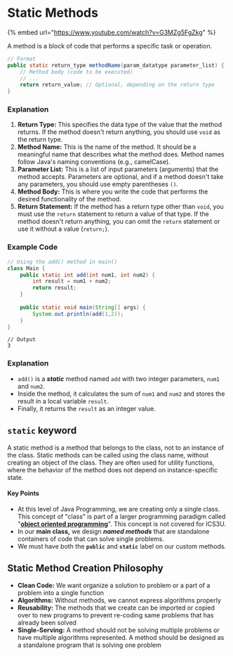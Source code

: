 # Static Methods

{% embed url="https://www.youtube.com/watch?v=G3MZg5FgZkg" %}

A method is a block of code that performs a specific task or operation.

```java
// Format
public static return_type methodName(param_datatype parameter_list) {
    // Method body (code to be executed)
    // ...
    return return_value; // Optional, depending on the return type
}
```

### Explanation

1. **Return Type:** This specifies the data type of the value that the method returns. If the method doesn't return anything, you should use `void` as the return type.
2. **Method Name:** This is the name of the method. It should be a meaningful name that describes what the method does. Method names follow Java's naming conventions (e.g., camelCase).
3. **Parameter List:** This is a list of input parameters (arguments) that the method accepts. Parameters are optional, and if a method doesn't take any parameters, you should use empty parentheses `()`.
4. **Method Body:** This is where you write the code that performs the desired functionality of the method.
5. **Return Statement:** If the method has a return type other than `void`, you must use the `return` statement to return a value of that type. If the method doesn't return anything, you can omit the `return` statement or use it without a value (`return;`).

### Example Code

```java
// Using the add() method in main()
class Main {
    public static int add(int num1, int num2) {
        int result = num1 + num2;
        return result;
    }
    
    public static void main(String[] args) {
        System.out.println(add(1,2));
    }
}
```

```
// Output
3
```

### Explanation

* `add()` is a _**static**_ method named `add` with two integer parameters, `num1` and `num2`.
* Inside the method, it calculates the sum of `num1` and `num2` and stores the result in a local variable `result`.
* Finally, it returns the `result` as an integer value.

## `static` keyword

A static method is a method that belongs to the class, not to an instance of the class. Static methods can be called using the class name, without creating an object of the class. They are often used for utility functions, where the behavior of the method does not depend on instance-specific state.

#### Key Points

* At this level of Java Programming, we are creating only a single class. This concept of "class" is part of a larger programming paradigm called "[**object oriented programming**](broken-reference)". This concept is not covered for ICS3U.
* In our **main class,** we design _**named methods**_ that are standalone containers of code that can solve single problems.
* We must have both the **`public`** and **`static`** label on our custom methods.

## Static Method Creation Philosophy

* **Clean Code:** We want organize a solution to problem or a part of a problem into a single function
* **Algorithms:** Without methods, we cannot express algorithms properly
* **Reusability:** The methods that we create can be imported or copied over to new programs to prevent re-coding same problems that has already been solved
* **Single-Serving:** A method should not be solving multiple problems or have multiple algorithms represented. A method should be designed as a standalone program that is solving one problem

